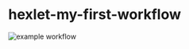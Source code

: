 # hexlet-my-first-workflow
![example workflow](https://github.com/yaryiYA/hexlet-my-first-workflow/actions/workflows/hello-world.yml/badge.svg)
